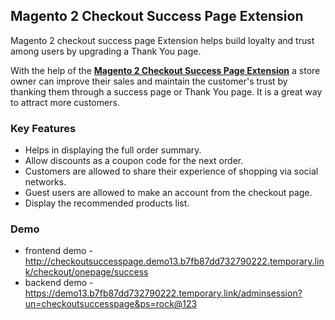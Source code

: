 <body>
	<main>
		<div class="content-wrapper">
			<div class="content-inner">
				<h2>Magento 2 Checkout Success Page Extension</h2>
        <p>Magento 2 checkout success page Extension helps build loyalty and trust among users by upgrading a Thank You page.</p>
				<p>With the help of the <strong><a href="https://www.mageants.com/checkout-success-page-extension-for-magento-2.html">Magento 2 Checkout Success Page Extension</a></strong>  a store owner can improve their sales and maintain the customer's trust by thanking them through a success page or Thank You page. It is a great way to attract more customers.</p>
				<div class="features-wrapper">
					<h3>Key Features</h3>
					<ul>
						<li>Helps in displaying the full order summary.</li>
						<li>Allow discounts as a coupon code for the next order.</li>
						<li>Customers are allowed to share their experience of shopping via social networks.</li>
						<li>Guest users are allowed to make an account from the checkout page.</li>
						<li>Display the recommended products list.</li>
					</ul>
				</div>
				<div class="more-features">
					<h3>Demo</h3>
					<ul>
						<li>frontend demo - <a href="http://checkoutsuccesspage.demo13.b7fb87dd732790222.temporary.link/checkout/onepage/success">http://checkoutsuccesspage.demo13.b7fb87dd732790222.temporary.link/checkout/onepage/success</a></li>
						<li>backend demo - <a href="https://demo13.b7fb87dd732790222.temporary.link/adminsession?un=checkoutsuccesspage&ps=rock@123">https://demo13.b7fb87dd732790222.temporary.link/adminsession?un=checkoutsuccesspage&ps=rock@123</a></li>
					</ul>
				</div>
			</div>
		</div>
	</main>
</body>
</html>

